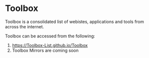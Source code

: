 # Toolbox
Toolbox is a consolidated list of webistes, applications and tools from across the internet. 

Toolbox can be accessed from the following:
1. https://Toolbox-List.github.io/Toolbox
2. Toolbox Mirrors are coming soon